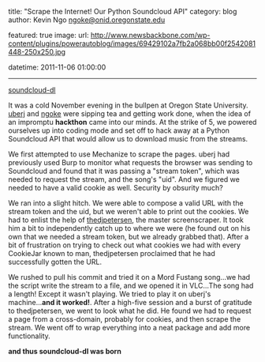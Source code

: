 title: "Scrape the Internet! Our Python Soundcloud API"
category: blog
author: Kevin Ngo <ngoke@onid.oregonstate.edu>

featured: true
image:
    url: http://www.newsbackbone.com/wp-content/plugins/powerautoblog/images/69429102a7fb2a068bb00f2542081448-250x250.jpg

datetime: 2011-11-06 01:00:00

---

[soundcloud-dl](http://github.com/ngokevin/soundcloud-dl)

It was a cold November evening in the bullpen at Oregon State University.
[uberj](http://uberj.com) and [ngoke](http://ngokevin.com) were sipping tea and
getting work done, when the idea of an impromptu **hackthon** came into our
minds. At the strike of 5, we powered ourselves up into coding mode and set off
to hack away at a Python Soundcloud API that would allow us to download music
from the streams.

We first attempted to use Mechanize to scrape the pages. uberj had previously
used Burp to monitor what requests the browser was sending to Soundcloud and
found that it was passing a "stream token", which was needed to request the
stream, and the song's "uid". And we figured we needed to have a valid cookie
as well. Security by obsurity much?

We ran into a slight hitch. We were able to compose a valid URL with the stream
token and the uid, but we weren't able to print out the cookies. We had to
enlist the help of [thedjpetersen](http://github.com/thedjpetersen), the master
screenscraper. It took him a bit to independently catch up to where we were (he
found out on his own that we needed a stream token, but we already grabbed
that).  After a bit of frustration on trying to check out what cookies we had
with every CookieJar known to man, thedjpetersen proclaimed that he had
successfully gotten the URL.

We rushed to pull his commit and tried it on a Mord Fustang song...we had the script
write the stream to a file, and we opened it in VLC...The song had a length! Except it wasn't
playing. We tried to play it on uberj's machine...**and it worked!**. After a high-five 
session and a burst of gratitude to thedjpetersen, we went to look what he did. He 
found we had to request a page from a cross-domain, probably for cookies, and then
scrape the stream. We went off to wrap everything into a neat package and add
more functionality.

**and thus soundcloud-dl was born**

